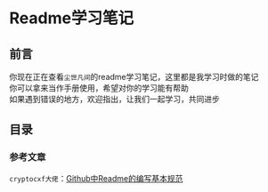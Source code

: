 # __Readme学习笔记__

## 前言
你现在正在查看``尘世凡间``的readme学习笔记，这里都是我学习时做的笔记  
你可以拿来当作手册使用，希望对你的学习能有帮助  
如果遇到错误的地方，欢迎指出，让我们一起学习，共同进步

## 目录


### __参考文章__  
``cryptocxf大佬``：[Github中Readme的编写基本规范](https://blog.csdn.net/A33280000f/article/details/115836658 "点击跳转文章")